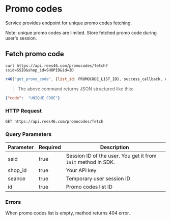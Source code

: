 # Promo codes

Service provides endpoint for unique promo codes fetching.

Note: unique promo codes are limited. Store fetched promo code during user's session.

## Fetch promo code

```shell
curl https://api.rees46.com/promocodes/fetch?ssid=SSID&shop_id=SHOPID&id=ID
```

```javascript
r46("get_promo_code", {list_id: PROMOCODE_LIST_ID}, success_callback, error_callback);
```

> The above command returns JSON structured like this:

```json
{"code":  "UNIQUE_CODE"}
```

### HTTP Request

`GET https://api.rees46.com/promocodes/fetch`

### Query Parameters

Parameter | Required | Description
--------- | ------- | -----------
ssid | true | Session ID of the user. You get it from `init` method in SDK.
shop_id | true | Your API key
seance | true | Temporary user session ID
id | true | Promo codes list ID

### Errors

When promo codes list is empty, method returns 404 error.
